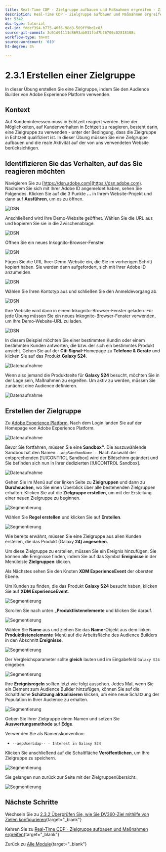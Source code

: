 ```yaml
---
title: Real-Time CDP - Zielgruppe aufbauen und Maßnahmen ergreifen - Zielgruppe aufbauen
description: Real-Time CDP - Zielgruppe aufbauen und Maßnahmen ergreifen - Zielgruppe aufbauen
kt: 5342
doc-type: tutorial
exl-id: fddcf394-b775-40f6-98d8-509ff9bd1c83
source-git-commit: 3d61d91111d8693ab031fbd7b26706c02818108c
workflow-type: tm+mt
source-wordcount: '619'
ht-degree: 3%

---
```


# 2.3.1 Erstellen einer Zielgruppe

In dieser Übung erstellen Sie eine Zielgruppe, indem Sie den Audience Builder von Adobe Experience Platform verwenden.

## Kontext

Auf Kundeninteressen muss in Echtzeit reagiert werden. Eine der Möglichkeiten, auf Kundenverhalten in Echtzeit zu reagieren, besteht darin, eine Zielgruppe zu verwenden - unter der Bedingung, dass die Zielgruppe in Echtzeit qualifiziert ist. In dieser Übung müssen Sie eine Zielgruppe aufbauen und die reale Aktivität auf der von uns verwendeten Website berücksichtigen.

## Identifizieren Sie das Verhalten, auf das Sie reagieren möchten

Navigieren Sie zu [https://dsn.adobe.com](https://dsn.adobe.com). Nachdem Sie sich mit Ihrer Adobe ID angemeldet haben, sehen Sie Folgendes. Klicken Sie auf die 3 Punkte **…** in Ihrem Website-Projekt und dann auf **Ausführen**, um es zu öffnen.

![DSN](./../../datacollection/dc1.1/images/web8.png)

Anschließend wird Ihre Demo-Website geöffnet. Wählen Sie die URL aus und kopieren Sie sie in die Zwischenablage.

![DSN](../../../getting-started/gettingstarted/images/web3.png)

Öffnen Sie ein neues Inkognito-Browser-Fenster.

![DSN](../../../getting-started/gettingstarted/images/web4.png)

Fügen Sie die URL Ihrer Demo-Website ein, die Sie im vorherigen Schritt kopiert haben. Sie werden dann aufgefordert, sich mit Ihrer Adobe ID anzumelden.

![DSN](../../../getting-started/gettingstarted/images/web5.png)

Wählen Sie Ihren Kontotyp aus und schließen Sie den Anmeldevorgang ab.

![DSN](../../../getting-started/gettingstarted/images/web6.png)

Ihre Website wird dann in einem Inkognito-Browser-Fenster geladen. Für jede Übung müssen Sie ein neues Inkognito-Browser-Fenster verwenden, um Ihre Demo-Website-URL zu laden.

![DSN](../../../getting-started/gettingstarted/images/web7.png)

In diesem Beispiel möchten Sie einer bestimmten Kundin oder einem bestimmten Kunden antworten, die bzw. der sich ein bestimmtes Produkt ansieht.
Gehen Sie auf der **Citi Signal**-Homepage zu **Telefone &amp; Geräte** und klicken Sie auf das Produkt **Galaxy S24**.

![Datenaufnahme](./images/homegalaxy.png)

Wenn also jemand die Produktseite für **Galaxy S24** besucht, möchten Sie in der Lage sein, Maßnahmen zu ergreifen. Um aktiv zu werden, müssen Sie zunächst eine Audience definieren.

![Datenaufnahme](./images/homegalaxy1.png)

## Erstellen der Zielgruppe

Zu [Adobe Experience Platform](https://experience.adobe.com/platform). Nach dem Login landen Sie auf der Homepage von Adobe Experience Platform.

![Datenaufnahme](./../../../../modules/delivery-activation/datacollection/dc1.2/images/home.png)

Bevor Sie fortfahren, müssen Sie eine **Sandbox“**. Die auszuwählende Sandbox hat den Namen ``--aepSandboxName--``. Nach Auswahl der entsprechenden [!UICONTROL Sandbox] wird der Bildschirm geändert und Sie befinden sich nun in Ihrer dedizierten [!UICONTROL Sandbox].

![Datenaufnahme](./../../../../modules/delivery-activation/datacollection/dc1.2/images/sb1.png)

Gehen Sie im Menü auf der linken Seite zu **Zielgruppen** und dann zu **Durchsuchen**, wo Sie einen Überblick über alle bestehenden Zielgruppen erhalten. Klicken Sie auf die **Zielgruppe erstellen**, um mit der Erstellung einer neuen Zielgruppe zu beginnen.

![Segmentierung](./images/menuseg.png)

Wählen Sie **Regel erstellen** und klicken Sie auf **Erstellen**.

![Segmentierung](./images/menuseg1.png)

Wie bereits erwähnt, müssen Sie eine Zielgruppe aus allen Kunden erstellen, die das Produkt (Galaxy **24) angesehen**.

Um diese Zielgruppe zu erstellen, müssen Sie ein Ereignis hinzufügen. Sie können alle Ereignisse finden, indem Sie auf das Symbol **Ereignisse** in der Menüleiste **Zielgruppen** klicken.

Als Nächstes sehen Sie den Knoten **XDM ExperienceEvent** der obersten Ebene.

Um Kunden zu finden, die das Produkt **Galaxy S24** besucht haben, klicken Sie auf **XDM ExperienceEvent**.

![Segmentierung](./images/findee.png)

Scrollen Sie nach unten **„Produktlistenelemente** und klicken Sie darauf.

![Segmentierung](./images/see.png)

Wählen Sie **Name** aus und ziehen Sie das **Name**-Objekt aus dem linken **Produktlistenelemente**-Menü auf die Arbeitsfläche des Audience Builders in den Abschnitt **Ereignisse**.

![Segmentierung](./images/eewebpdtlname1.png)

Der Vergleichsparameter sollte **gleich** lauten und im Eingabefeld `Galaxy S24` eingeben.

![Segmentierung](./images/pv.png)

Ihre **Ereignisregeln** sollten jetzt wie folgt aussehen. Jedes Mal, wenn Sie ein Element zum Audience Builder hinzufügen, können Sie auf die Schaltfläche **Schätzung aktualisieren** klicken, um eine neue Schätzung der Population in Ihrer Audience zu erhalten.

![Segmentierung](./images/ldap4.png)

Geben Sie Ihrer Zielgruppe einen Namen und setzen Sie **Auswertungsmethode** auf **Edge**.

Verwenden Sie als Namenskonvention:

- `--aepUserLdap-- - Interest in Galaxy S24`

Klicken Sie anschließend auf die Schaltfläche **Veröffentlichen**, um Ihre Zielgruppe zu speichern.

![Segmentierung](./images/segmentname.png)

Sie gelangen nun zurück zur Seite mit der Zielgruppenübersicht.

![Segmentierung](./images/savedsegment.png)

## Nächste Schritte

Wechseln Sie zu [2.3.2 Überprüfen Sie, wie Sie DV360-Ziel mithilfe von Zielen konfigurieren](./ex2.md){target="_blank"}

Kehren Sie zu [Real-Time CDP - Zielgruppe aufbauen und Maßnahmen ergreifen](./real-time-cdp-build-a-segment-take-action.md){target="_blank"}

Zurück zu [Alle Module](./../../../../overview.md){target="_blank"}
